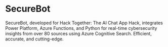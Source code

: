 # SecureBot
 SecureBot, developed for Hack Together: The AI Chat App Hack, integrates Power Platform, Azure Functions, and Python for real-time cybersecurity insights from over 80 sources using Azure Cognitive Search. Efficient, accurate, and cutting-edge.
